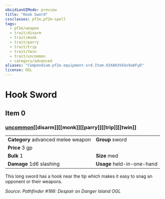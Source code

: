 ```yaml
---
obsidianUIMode: preview
title: "Hook Sword"
cssclasses: pf2e,pf2e-spell
tags:
  - pf2e/weapon
  - trait/disarm
  - trait/monk
  - trait/parry
  - trait/trip
  - trait/twin
  - trait/uncommon
  - category/advanced
aliases: "Compendium.pf2e.equipment-srd.Item.O3XAH3VkOx9a0FyD"
license: OGL
---
```

# Hook Sword
## Item 0
### [uncommon](uncommon "Uncommon Rarity Trait")[[disarm]][[monk]][[parry]][[trip]][[twin]]

|  |  |
| -- | -- |
| **Category** advanced melee weapon | **Group** sword |
| **Price** 3 gp |  |
| **Bulk** 1 | **Size** med |
| **Damage** 1d6 slashing  | **Usage** held-in-one-hand |



This long sword has a hook near the tip which makes it easy to snag an opponent or their weapons.

*Source: Pathfinder #166: Despair on Danger Island*
*OGL*